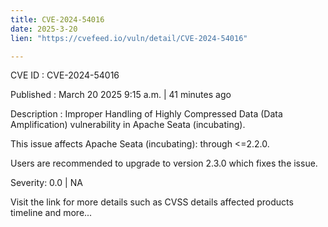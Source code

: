 ```yaml
---
title: CVE-2024-54016
date: 2025-3-20
lien: "https://cvefeed.io/vuln/detail/CVE-2024-54016"

---
```


CVE ID : CVE-2024-54016

Published :  March 20
2025
9:15 a.m. | 41 minutes ago

Description : Improper Handling of Highly Compressed Data (Data Amplification) vulnerability in Apache Seata (incubating).

This issue affects Apache Seata (incubating): through <=2.2.0.

Users are recommended to upgrade to version 2.3.0
which fixes the issue.

Severity: 0.0 | NA

Visit the link for more details
such as CVSS details
affected products
timeline
and more...
